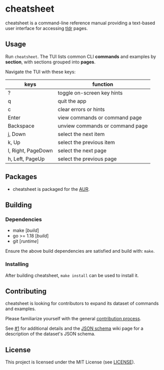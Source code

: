 # cheatsheet

cheatsheet is a command-line reference manual providing a text-based user
interface for accessing [tldr][tldr] pages.

[tldr]: https://tldr.sh/

## Usage

Run `cheatsheet`. The TUI lists common CLI **commands** and examples by
**section**, with sections grouped into **pages**.

Navigate the TUI with these keys:

| keys               | function                              |
| ------------------ | ------------------------------------- |
| ?                  | toggle on-screen key hints            |
| q                  | quit the app                          |
| c                  | clear errors or hints                 |
| Enter              | view commands or command page         |
| Backspace          | unview commands or command page       |
| j, Down            | select the next item                  |
| k, Up              | select the previous item              |
| l, Right, PageDown | select the next page                  |
| h, Left, PageUp    | select the previous page              |

## Packages

- cheatsheet is packaged for the [AUR][aur].

[aur]: https://aur.archlinux.org/packages/cheatsheet-git

## Building

### Dependencies

- make [*build*]
- go >= 1.18 [*build*]
- git [*runtime*]

Ensure the above build dependencies are satisfied and build with: `make`.

### Installing

After building cheatsheet, `make install` can be used to install it.

## Contributing

cheatsheet is looking for contributors to expand its dataset of commands and
examples.

Please familiarize yourself with the general [contribution process][contrib].

See [#1][issue-1] for additional details and the [JSON schema][json-schema] wiki
page for a description of the dataset's JSON schema.

[issue-1]: https://github.com/atlasamerican/cheatsheet/issues/1
[json-schema]: https://github.com/atlasamerican/cheatsheet/wiki/JSON-schema
[contrib]:
  https://docs.github.com/en/get-started/quickstart/contributing-to-projects

## License

This project is licensed under the MIT License (see [LICENSE](LICENSE)).
